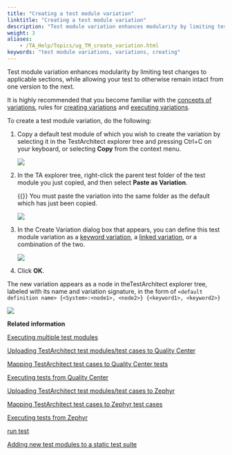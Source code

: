 ```yaml
--- 
title: "Creating a test module variation"
linktitle: "Creating a test module variation"
description: "Test module variation enhances modularity by limiting test changes to applicable sections, while allowing your test to otherwise remain intact from one version to the next."
weight: 3
aliases: 
    - /TA_Help/Topics/ug_TM_create_variation.html
keywords: "test module variations, variations, creating"
---
```


Test module variation enhances modularity by limiting test changes to applicable sections, while allowing your test to otherwise remain intact from one version to the next.

It is highly recommended that you become familiar with the [concepts of variations](/TA_Help/Topics/Variations.html), rules for [creating variations](/TA_Help/Topics/Variations_rules.html) and [executing variations](/TA_Help/Topics/Variations_rules_executing.html).

To create a test module variation, do the following:

1.  Copy a default test module of which you wish to create the variation by selecting it in the TestArchitect explorer tree and pressing Ctrl+C on your keyboard, or selecting **Copy** from the context menu.

    ![](/images/TA_Help/Images/TM_var.png)

2.  In the TA explorer tree, right-click the parent test folder of the test module you just copied, and then select **Paste as Variation**.

    {{<remember>}} You must paste the variation into the same folder as the default which has just been copied.

    ![](/images/TA_Help/Images/TM_var_1.png)

3.  In the Create Variation dialog box that appears, you can define this test module variation as a [keyword variation](/TA_Help/Topics/Variations_create_keyword.html), a [linked variation](/TA_Help/Topics/Variations_linking.html), or a combination of the two.

    ![](/images/TA_Help/Images/ug_TM_variation.png)

4.  Click **OK**.


The new variation appears as a node in theTestArchitect explorer tree, labeled with its name and variation signature, in the form of `<default definition name> {<System>:<node1>, <node2>} {<keyword1>, <keyword2>}`

![](/images/TA_Help/Images/TM_var_2.png)




**Related information**  


[Executing multiple test modules](/TA_Help/Topics/Test_exec_multiple_TM.html)

[Uploading TestArchitect test modules/test cases to Quality Center](/TA_Help/Topics/Integration_QC_test_development_step_2.html)

[Mapping TestArchitect test cases to Quality Center tests](/TA_Help/Topics/Integration_QC_connecting_repo_to_QC_server_step_3.html)

[Executing tests from Quality Center](/TA_Help/Topics/Integration_QC_executing_from_QC.html)

[Uploading TestArchitect test modules/test cases to Zephyr](/TA_Help/Topics/ug_Zephyr_upload_TA_TM_TC.html)

[Mapping TestArchitect test cases to Zephyr test cases](/TA_Help/Topics/ug_Zephyr_mapping_test_cases.html)

[Executing tests from Zephyr](/TA_Help/Topics/ug_Zephyr_executing_tests.html)

[run test](/TA_Automation/Topics/bia_run_test.html)

[Adding new test modules to a static test suite](/TA_Help/Topics/Test_suite_static_add_new_test_module.html)

